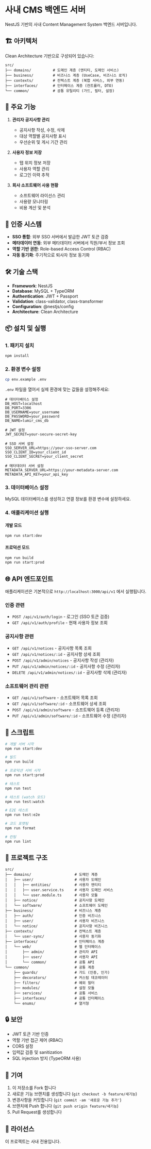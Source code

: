# 사내 CMS 백엔드 서버

NestJS 기반의 사내 Content Management System 백엔드 서버입니다.

## 🏗️ 아키텍처

Clean Architecture 기반으로 구성되어 있습니다:

```
src/
├── domains/          # 도메인 계층 (엔티티, 도메인 서비스)
├── business/         # 비즈니스 계층 (UseCase, 비즈니스 로직)
├── contexts/         # 컨텍스트 계층 (복합 서비스, 외부 연동)
├── interfaces/       # 인터페이스 계층 (컨트롤러, DTO)
└── common/           # 공통 유틸리티 (가드, 필터, 설정)
```

## 🚀 주요 기능

1. **관리자 공지사항 관리**
   - 공지사항 작성, 수정, 삭제
   - 대상 역할별 공지사항 표시
   - 우선순위 및 게시 기간 관리

2. **사용자 정보 저장**
   - 탭 위치 정보 저장
   - 사용자 역할 관리
   - 로그인 이력 추적

3. **회사 소프트웨어 사용 현황**
   - 소프트웨어 라이선스 관리
   - 사용량 모니터링
   - 비용 계산 및 분석

## 🔐 인증 시스템

- **SSO 통합**: 외부 SSO 서버에서 발급한 JWT 토큰 검증
- **메타데이터 연동**: 외부 메타데이터 서버에서 직원/부서 정보 조회
- **역할 기반 권한**: Role-based Access Control (RBAC)
- **자동 동기화**: 주기적으로 퇴사자 정보 동기화

## 🛠️ 기술 스택

- **Framework**: NestJS
- **Database**: MySQL + TypeORM
- **Authentication**: JWT + Passport
- **Validation**: class-validator, class-transformer
- **Configuration**: @nestjs/config
- **Architecture**: Clean Architecture

## 📦 설치 및 실행

### 1. 패키지 설치
```bash
npm install
```

### 2. 환경 변수 설정
```bash
cp env.example .env
```

`.env` 파일을 열어서 실제 환경에 맞는 값들을 설정해주세요:

```env
# 데이터베이스 설정
DB_HOST=localhost
DB_PORT=3306
DB_USERNAME=your_username
DB_PASSWORD=your_password
DB_NAME=lumir_cms_db

# JWT 설정
JWT_SECRET=your-secure-secret-key

# SSO 서버 설정
SSO_SERVER_URL=https://your-sso-server.com
SSO_CLIENT_ID=your_client_id
SSO_CLIENT_SECRET=your_client_secret

# 메타데이터 서버 설정
METADATA_SERVER_URL=https://your-metadata-server.com
METADATA_API_KEY=your_api_key
```

### 3. 데이터베이스 설정
MySQL 데이터베이스를 생성하고 연결 정보를 환경 변수에 설정하세요.

### 4. 애플리케이션 실행

#### 개발 모드
```bash
npm run start:dev
```

#### 프로덕션 모드
```bash
npm run build
npm run start:prod
```

## 🌐 API 엔드포인트

애플리케이션은 기본적으로 `http://localhost:3000/api/v1` 에서 실행됩니다.

### 인증 관련
- `POST /api/v1/auth/login` - 로그인 (SSO 토큰 검증)
- `GET /api/v1/auth/profile` - 현재 사용자 정보 조회

### 공지사항 관련
- `GET /api/v1/notices` - 공지사항 목록 조회
- `GET /api/v1/notices/:id` - 공지사항 상세 조회
- `POST /api/v1/admin/notices` - 공지사항 작성 (관리자)
- `PUT /api/v1/admin/notices/:id` - 공지사항 수정 (관리자)
- `DELETE /api/v1/admin/notices/:id` - 공지사항 삭제 (관리자)

### 소프트웨어 관리 관련
- `GET /api/v1/software` - 소프트웨어 목록 조회
- `GET /api/v1/software/:id` - 소프트웨어 상세 조회
- `POST /api/v1/admin/software` - 소프트웨어 등록 (관리자)
- `PUT /api/v1/admin/software/:id` - 소프트웨어 수정 (관리자)

## 🔧 스크립트

```bash
# 개발 서버 시작
npm run start:dev

# 빌드
npm run build

# 프로덕션 서버 시작
npm run start:prod

# 테스트
npm run test

# 테스트 (watch 모드)
npm run test:watch

# E2E 테스트
npm run test:e2e

# 코드 포맷팅
npm run format

# 린팅
npm run lint
```

## 📁 프로젝트 구조

```
src/
├── domains/                    # 도메인 계층
│   ├── user/                   # 사용자 도메인
│   │   ├── entities/           # 사용자 엔티티
│   │   ├── user.service.ts     # 사용자 도메인 서비스
│   │   └── user.module.ts      # 사용자 모듈
│   ├── notice/                 # 공지사항 도메인
│   └── software/               # 소프트웨어 도메인
├── business/                   # 비즈니스 계층
│   ├── auth/                   # 인증 비즈니스
│   ├── user/                   # 사용자 비즈니스
│   └── notice/                 # 공지사항 비즈니스
├── contexts/                   # 컨텍스트 계층
│   └── user-sync/              # 사용자 동기화
├── interfaces/                 # 인터페이스 계층
│   └── web/                    # 웹 인터페이스
│       ├── admin/              # 관리자 API
│       ├── user/               # 사용자 API
│       └── common/             # 공통 API
└── common/                     # 공통 계층
    ├── guards/                 # 가드 (인증, 인가)
    ├── decorators/             # 커스텀 데코레이터
    ├── filters/                # 예외 필터
    ├── modules/                # 설정 모듈
    ├── services/               # 공통 서비스
    ├── interfaces/             # 공통 인터페이스
    └── enums/                  # 열거형
```

## 🔒 보안

- JWT 토큰 기반 인증
- 역할 기반 접근 제어 (RBAC)
- CORS 설정
- 입력값 검증 및 sanitization
- SQL injection 방지 (TypeORM 사용)

## 🤝 기여

1. 이 저장소를 Fork 합니다
2. 새로운 기능 브랜치를 생성합니다 (`git checkout -b feature/새기능`)
3. 변경사항을 커밋합니다 (`git commit -am '새로운 기능 추가'`)
4. 브랜치에 Push 합니다 (`git push origin feature/새기능`)
5. Pull Request를 생성합니다

## 📄 라이선스

이 프로젝트는 사내 전용입니다.
